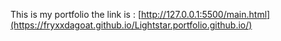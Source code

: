 This is my portfolio the link is : [http://127.0.0.1:5500/main.html](https://fryxxdagoat.github.io/Lightstar.portfolio.github.io/)
